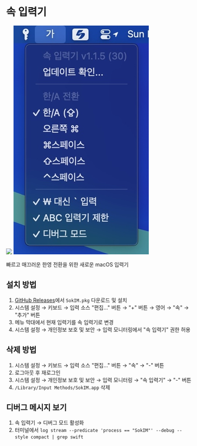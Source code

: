 # 속 입력기

<img src="https://github.com/kiding/SokIM/blob/main/SokIM/Assets.xcassets/AppIcon.appiconset/icon_128x128%402x%402x.png">
<img src="https://github.com/kiding/SokIM/blob/main/screenshot.jpg">

빠르고 매끄러운 한영 전환을 위한 새로운 macOS 입력기

## 설치 방법

1. [GitHub Releases](https://github.com/kiding/SokIM/releases)에서 `SokIM.pkg` 다운로드 및 설치
1. 시스템 설정 → 키보드 → 입력 소스 "편집..." 버튼 → "+" 버튼 → 영어 → "속" → "추가" 버튼
1. 메뉴 막대에서 현재 입력기를 속 입력기로 변경
1. 시스템 설정 → 개인정보 보호 및 보안 → 입력 모니터링에서 "속 입력기" 권한 허용

## 삭제 방법

1. 시스템 설정 → 키보드 → 입력 소스 "편집..." 버튼 → "속" → "-" 버튼
1. 로그아웃 후 재로그인
1. 시스템 설정 → 개인정보 보호 및 보안 → 입력 모니터링 → "속 입력기" → "-" 버튼  
1. `/Library/Input Methods/SokIM.app` 삭제

## 디버그 메시지 보기

1. 속 입력기 → 디버그 모드 활성화
1. 터미널에서 `log stream --predicate 'process == "SokIM"' --debug --style compact | grep swift`
